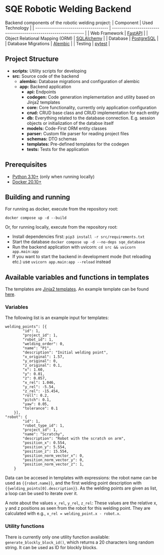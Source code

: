 # SQE Robotic Welding Backend
Backend components of the robotic welding project:
| Component                                    | Used Technology                                                                    |
| ------------------------------------- | ---------------------------------------------------------------- |
| Web Framework                             | [FastAPI](https://github.com/tiangolo/fastapi)                      |
| Object Relational Mapping (ORM) | [SQLAlchemy](https://github.com/sqlalchemy/sqlalchemy) |
| Database                                        | [PostgreSQL](https://www.postgresql.org)                            |
| Database Migrations                      | [Alembic](https://alembic.sqlalchemy.org/en/latest/)           |
| Testing                                            | [pytest](https://docs.pytest.org/en/7.1.x/)                             |

## Project Structure
* **scripts:** Utility scripts for developing
* **src:** Source code of the backend
  * **alembic:** Database migrations and configuration of alembic
  * **app:** Backend application
    * **api:** Endpoints
    * **codegen:** Code generation implementation and utility based on Jinja2 templates
    * **core:** Core functionality, currently only application configuration
    * **crud:** CRUD base class and CRUD implementation for each entity
    * **db:** Everything related to the database connection. E.g. session objects or initialization of the databse itself
    * **models:** Code-First ORM entity classes
    * **parser:** Custom file parser for reading project files
    * **schemas:** DTO schemas
    * **templates:** Pre-defined templates for the codegen
    * **tests:** Tests for the application
    
## Prerequisites
- [Python 3.10+](https://www.python.org/downloads/release/python-3100/) (only when running locally)
- [Docker 20.10+](https://docs.docker.com/get-docker/)

## Building and running
For running as docker, execute from the repository root:
```shell
docker compose up -d --build
```
Or, for running locally, execute from the repository root:  
* Install dependencies first: `pip3 install -r src/requirements.txt`
* Start the database `docker compose up -d --no-deps sqe_database`
* Run the backend application with uvicorn: `cd src && uvicorn app.main:app`
* If you want to start the backend in development mode (hot reloading etc.) use `uvicorn app.main:app --reload` instead

## Available variables and functions in templates
The templates are [Jinja2 templates](https://jinja.palletsprojects.com/en/3.1.x/templates/). An example template can be found [here](https://github.com/SQE22-RoboticWelding/model-transformer-welding-backend/blob/main/src/app/templates/niryo_one_python3_v1.template).

 ### Variables
 The following list is an example input for templates:
```
welding_points": [{
        "id": 1,
        "project_id": 1,
        "robot_id": 1,
        "welding_order": 0,
        "name": "P1",
        "description": "Initial welding point",
        "x_original": 1.57,
        "y_original": 0,
        "z_original": 0.1,
        "x": 1.60,
        "y": 0.01,
        "z": 0.057,
        "x_rel": 1.046,
        "y_rel": -5.54,
        "z_rel": -15.454,
        "roll": 0.2,
        "pitch": 0.1,
        "yaw": 0.05,
        "tolerance": 0.1
    }],
"robot": {
        "id": 1,
        "robot_type_id": 1,
        "project_id": 1,
        "name": "Scratchy",
        "description": "Robot with the scratch on arm",
        "position_x": 0.554,
        "position_y": 5.554,
        "position_z": 15.554,
        "position_norm_vector_x": 0,
        "position_norm_vector_y": 0,
        "position_norm_vector_z": 1,
    }
 ```
Data can be accesed in templates with expressions: the robot name can be used as `{{robot.name}}`, and the first welding point description with `{{welding_points[0].description}}`. As the welding points are given as list, a loop can be used to iterate over it. 
 
 A note about the values `x_rel`, `y_rel`, `z_rel`: These values are the relative x, y and z positions as seen from the robot for this welding point. They are calculated with e.g., `x_rel = welding_point.x - robot.x`.
 
 ### Utility functions
 There is currently only one utility function available: `generate_blockly_block_id()`, which returns a 20 characters long random string. It can be used as ID for blockly blocks.
